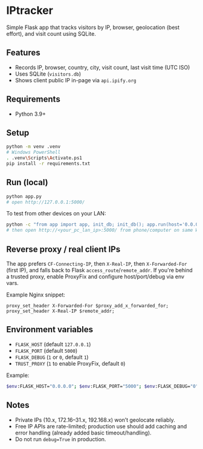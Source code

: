 # IPtracker

Simple Flask app that tracks visitors by IP, browser, geolocation (best effort), and visit count using SQLite.

## Features
- Records IP, browser, country, city, visit count, last visit time (UTC ISO)
- Uses SQLite (`visitors.db`)
- Shows client public IP in-page via `api.ipify.org`

## Requirements
- Python 3.9+

## Setup
```bash
python -m venv .venv
# Windows PowerShell
. .venv\Scripts\Activate.ps1
pip install -r requirements.txt
```

## Run (local)
```bash
python app.py
# open http://127.0.0.1:5000/
```

To test from other devices on your LAN:
```bash
python -c "from app import app, init_db; init_db(); app.run(host='0.0.0.0', port=5000, debug=False, use_reloader=False)"
# then open http://<your_pc_lan_ip>:5000/ from phone/computer on same Wi‑Fi
```

## Reverse proxy / real client IPs
The app prefers `CF-Connecting-IP`, then `X-Real-IP`, then `X-Forwarded-For` (first IP), and falls back to Flask `access_route`/`remote_addr`.
If you're behind a trusted proxy, enable ProxyFix and configure host/port/debug via env vars.

Example Nginx snippet:
```nginx
proxy_set_header X-Forwarded-For $proxy_add_x_forwarded_for;
proxy_set_header X-Real-IP $remote_addr;
```

## Environment variables
- `FLASK_HOST` (default `127.0.0.1`)
- `FLASK_PORT` (default `5000`)
- `FLASK_DEBUG` (`1` or `0`, default `1`)
- `TRUST_PROXY` (`1` to enable ProxyFix, default `0`)

Example:
```bash
$env:FLASK_HOST="0.0.0.0"; $env:FLASK_PORT="5000"; $env:FLASK_DEBUG="0"; $env:TRUST_PROXY="1"; python app.py
```

## Notes
- Private IPs (10.x, 172.16–31.x, 192.168.x) won’t geolocate reliably.
- Free IP APIs are rate-limited; production use should add caching and error handling (already added basic timeout/handling).
- Do not run `debug=True` in production.
